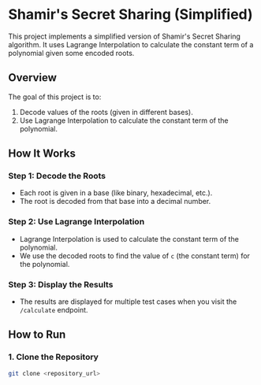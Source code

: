 # Shamir's Secret Sharing (Simplified)

This project implements a simplified version of Shamir's Secret Sharing algorithm. It uses Lagrange Interpolation to calculate the constant term of a polynomial given some encoded roots.

## Overview

The goal of this project is to:
1. Decode values of the roots (given in different bases).
2. Use Lagrange Interpolation to calculate the constant term of the polynomial.

## How It Works

### Step 1: Decode the Roots
- Each root is given in a base (like binary, hexadecimal, etc.).
- The root is decoded from that base into a decimal number.

### Step 2: Use Lagrange Interpolation
- Lagrange Interpolation is used to calculate the constant term of the polynomial.
- We use the decoded roots to find the value of `c` (the constant term) for the polynomial.

### Step 3: Display the Results
- The results are displayed for multiple test cases when you visit the `/calculate` endpoint.

## How to Run

### 1. Clone the Repository

```bash
git clone <repository_url>
